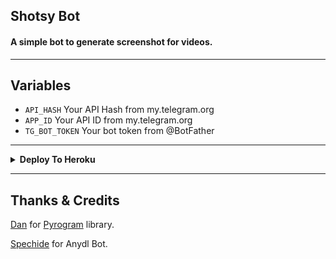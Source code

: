 ## Shotsy Bot

#### A simple bot to generate screenshot for videos.

---
## Variables

- `API_HASH` Your API Hash from my.telegram.org
- `APP_ID` Your API ID from my.telegram.org
- `TG_BOT_TOKEN` Your bot token from @BotFather

---


<details>
    <summary><b>Deploy To Heroku</b></summary>
    <p align="left"></p>
    <a href="https://heroku.com/deploy?template=https://github.com/Reindears/Shotsy">
        <img height="30px" src="https://www.herokucdn.com/deploy/button.svg">
    </a>
</details>

---

## Thanks & Credits
[Dan](https://github.com/delivrance "Dan") for [Pyrogram](https://github.com/pyrogram/pyrogram "Pyrogram") library.

[Spechide](https://github.com/spechide "Spechide") for Anydl Bot.
